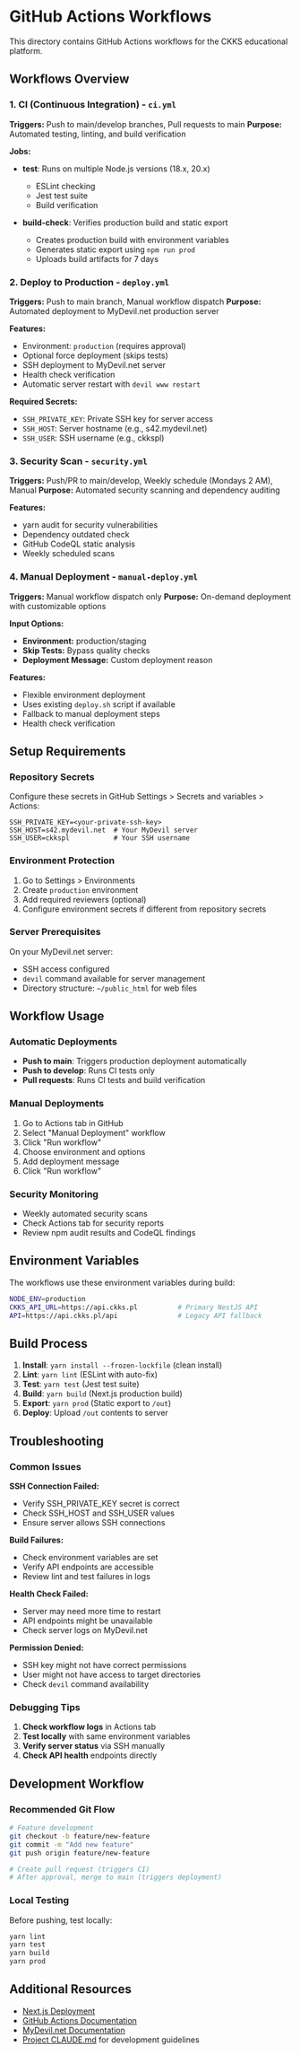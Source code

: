 # GitHub Actions Workflows

This directory contains GitHub Actions workflows for the CKKS educational platform.

## Workflows Overview

### 1. CI (Continuous Integration) - `ci.yml`
**Triggers:** Push to main/develop branches, Pull requests to main
**Purpose:** Automated testing, linting, and build verification

**Jobs:**
- **test**: Runs on multiple Node.js versions (18.x, 20.x)
  - ESLint checking
  - Jest test suite
  - Build verification
  
- **build-check**: Verifies production build and static export
  - Creates production build with environment variables
  - Generates static export using `npm run prod`
  - Uploads build artifacts for 7 days

### 2. Deploy to Production - `deploy.yml`
**Triggers:** Push to main branch, Manual workflow dispatch
**Purpose:** Automated deployment to MyDevil.net production server

**Features:**
- Environment: `production` (requires approval)
- Optional force deployment (skips tests)
- SSH deployment to MyDevil.net server
- Health check verification
- Automatic server restart with `devil www restart`

**Required Secrets:**
- `SSH_PRIVATE_KEY`: Private SSH key for server access
- `SSH_HOST`: Server hostname (e.g., s42.mydevil.net)
- `SSH_USER`: SSH username (e.g., ckkspl)

### 3. Security Scan - `security.yml`
**Triggers:** Push/PR to main/develop, Weekly schedule (Mondays 2 AM), Manual
**Purpose:** Automated security scanning and dependency auditing

**Features:**
- yarn audit for security vulnerabilities
- Dependency outdated check
- GitHub CodeQL static analysis
- Weekly scheduled scans

### 4. Manual Deployment - `manual-deploy.yml`
**Triggers:** Manual workflow dispatch only
**Purpose:** On-demand deployment with customizable options

**Input Options:**
- **Environment:** production/staging
- **Skip Tests:** Bypass quality checks
- **Deployment Message:** Custom deployment reason

**Features:**
- Flexible environment deployment
- Uses existing `deploy.sh` script if available
- Fallback to manual deployment steps
- Health check verification

## Setup Requirements

### Repository Secrets
Configure these secrets in GitHub Settings > Secrets and variables > Actions:

```
SSH_PRIVATE_KEY=<your-private-ssh-key>
SSH_HOST=s42.mydevil.net  # Your MyDevil server
SSH_USER=ckkspl           # Your SSH username
```

### Environment Protection
1. Go to Settings > Environments
2. Create `production` environment
3. Add required reviewers (optional)
4. Configure environment secrets if different from repository secrets

### Server Prerequisites
On your MyDevil.net server:
- SSH access configured
- `devil` command available for server management
- Directory structure: `~/public_html` for web files

## Workflow Usage

### Automatic Deployments
- **Push to main**: Triggers production deployment automatically
- **Push to develop**: Runs CI tests only
- **Pull requests**: Runs CI tests and build verification

### Manual Deployments
1. Go to Actions tab in GitHub
2. Select "Manual Deployment" workflow
3. Click "Run workflow"
4. Choose environment and options
5. Add deployment message
6. Click "Run workflow"

### Security Monitoring
- Weekly automated security scans
- Check Actions tab for security reports
- Review npm audit results and CodeQL findings

## Environment Variables

The workflows use these environment variables during build:

```bash
NODE_ENV=production
CKKS_API_URL=https://api.ckks.pl          # Primary NestJS API
API=https://api.ckks.pl/api               # Legacy API fallback
```

## Build Process

1. **Install**: `yarn install --frozen-lockfile` (clean install)
2. **Lint**: `yarn lint` (ESLint with auto-fix)
3. **Test**: `yarn test` (Jest test suite)
4. **Build**: `yarn build` (Next.js production build)
5. **Export**: `yarn prod` (Static export to `/out`)
6. **Deploy**: Upload `/out` contents to server

## Troubleshooting

### Common Issues

**SSH Connection Failed:**
- Verify SSH_PRIVATE_KEY secret is correct
- Check SSH_HOST and SSH_USER values
- Ensure server allows SSH connections

**Build Failures:**
- Check environment variables are set
- Verify API endpoints are accessible
- Review lint and test failures in logs

**Health Check Failed:**
- Server may need more time to restart
- API endpoints might be unavailable
- Check server logs on MyDevil.net

**Permission Denied:**
- SSH key might not have correct permissions
- User might not have access to target directories
- Check `devil` command availability

### Debugging Tips

1. **Check workflow logs** in Actions tab
2. **Test locally** with same environment variables
3. **Verify server status** via SSH manually
4. **Check API health** endpoints directly

## Development Workflow

### Recommended Git Flow
```bash
# Feature development
git checkout -b feature/new-feature
git commit -m "Add new feature"
git push origin feature/new-feature

# Create pull request (triggers CI)
# After approval, merge to main (triggers deployment)
```

### Local Testing
Before pushing, test locally:
```bash
yarn lint
yarn test
yarn build
yarn prod
```

## Additional Resources

- [Next.js Deployment](https://nextjs.org/docs/deployment)
- [GitHub Actions Documentation](https://docs.github.com/en/actions)
- [MyDevil.net Documentation](https://www.mydevil.net/docs/)
- [Project CLAUDE.md](../CLAUDE.md) for development guidelines
